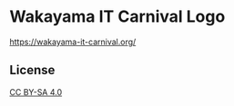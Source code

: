 # Wakayama IT Carnival Logo

https://wakayama-it-carnival.org/

## License

[CC BY-SA 4.0](https://creativecommons.org/licenses/by-sa/4.0/deed.ja)
